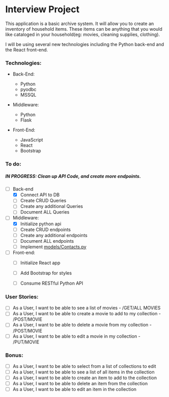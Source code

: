 # Interview Project

This application is a basic archive system. It will allow you to create an inventory of household items. These items can be anything that you would like cataloged in your household(eg: movies, cleaning supplies, clothing).

I will be using several new technologies including the Python back-end and the React front-end.



### Technologies:

* Back-End:
  * Python
  * pyodbc
  * MSSQL

* Middleware:
  * Python
  * Flask

* Front-End:
  * JavaScript
  * React
  * Bootstrap

### To do:
##### IN PROGRESS: Clean up API Code, and create more endpoints.


- [ ] Back-end
  - [x] Connect API to DB
  - [ ] Create CRUD Queries
  - [ ] Create any additional Queries
  - [ ] Document ALL Queries

- [ ] Middleware: 
  - [x] Initialize python api
  - [ ] Create CRUD endpoints
  - [ ] Create any additional endpoints
  - [ ] Document ALL endpoints
  - [ ] Implement <a href='https://kite.com/python/docs/flask.jsonify'>models/Contacts.py</a>
   
- [ ] Front-end:
  - [ ] Initialize React app
  - [ ] Add Bootstrap for styles
  - [ ] Consume RESTful Python API
 

### User Stories:

- [ ] As a User, I want to be able to see a list of movies - /GET/ALL MOVIES
- [ ] As a User, I want to be able to create a movie to add to my collection - /POST/MOVIE
- [ ] As a User, I want to be able to delete a movie from my collection - /POST/MOVIE
- [ ] As a User, I want to be able to edit a movie in my collection - /PUT/MOVIE

### Bonus:
- [ ] As a User, I want to be able to select from a list of collections to edit
- [ ] As a User, I want to be able to see a list of all items in the collection
- [ ] As a User, I want to be able to create an item to add to the collection
- [ ] As a User, I want to be able to delete an item from the collection
- [ ] As a User, I want to be able to edit an item in the collection
